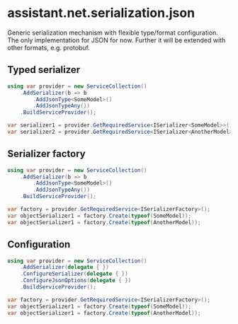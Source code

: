 ﻿# assistant.net.serialization.json

Generic serialization mechanism with flexible type/format configuration.
The only implementation for JSON for now. Further it will be extended with other formats, e.g. protobuf.

## Typed serializer

```csharp
using var provider = new ServiceCollection()
    .AddSerializer(b => b
        .AddJsonType<SomeModel>()
        .AddJsonTypeAny())
    .BuildServiceProvider();

var serializer1 = provider.GetRequiredService<ISerializer<SomeModel>>();
var serializer2 = provider.GetRequiredService<ISerializer<AnotherModel>>();
```

## Serializer factory

```csharp
using var provider = new ServiceCollection()
    .AddSerializer(b => b
        .AddJsonType<SomeModel>()
        .AddJsonTypeAny())
    .BuildServiceProvider();

var factory = provider.GetRequiredService<ISerializerFactory>();
var objectSerializer1 = factory.Create(typeof(SomeModel));
var objectSerializer1 = factory.Create(typeof(AnotherModel));
```

## Configuration

```csharp
using var provider = new ServiceCollection()
    .AddSerializer(delegate { })
    .ConfigureSerializer(delegate { })
    .ConfigureJsonOptions(delegate { })
    .BuildServiceProvider();

var factory = provider.GetRequiredService<ISerializerFactory>();
var objectSerializer1 = factory.Create(typeof(SomeModel));
var objectSerializer1 = factory.Create(typeof(AnotherModel));
```
